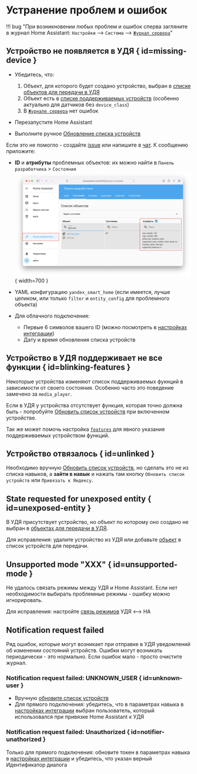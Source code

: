# Устранение проблем и ошибок

!!! bug "При возникновении любых проблем и ошибок сперва загляните в журнал Home Assistant: `Настройки` --> `Система` --> [`Журнал сервера`](https://my.home-assistant.io/redirect/logs/)"

## Устройство не появляется в УДЯ { id=missing-device }
* Убедитесь, что:
     1. Объект, для которого будет создано устройство, выбран в [cписке объектов для передачи в УДЯ](./config/filter.md)
     2. Объект есть в [списке поддерживаемых устройств](./supported-devices.md) (особенно актуально для датчиков без `device_class`)
     3. В [`Журнале сервера`](https://my.home-assistant.io/redirect/logs/) нет ошибок

* Перезапустите Home Assistant
* Выполните ручное [Обновление списка устройств](./quasar.md#discovery)

Если это не помогло - cоздайте [issue](https://github.com/dext0r/yandex_smart_home/issues) или напишите в [чат](https://t.me/yandex_smart_home). 
К сообщению приложите:

  * **ID** и **атрибуты** проблемных объектов: их можно найти в `Панель разработчика` > `Состояния`
    ![](./assets/images/entity-state.png){ width=700 }
  
  * YAML конфигурацию `yandex_smart_home` (если имеется, лучше целиком, или только `filter` и `entity_config` для проблемного объекта)
  * Для облачного подключения:
    * Первые 6 символов вашего ID (можно посмотреть в [настройках интеграции](./config/getting-started.md#gui))
    * Дату и время обновления списка устройств

## Устройство в УДЯ поддерживает не все функции { id=blinking-features }
Некоторые устройства изменяют список поддерживаемых фукнций в зависимости от своего состояния. Особенно часто это поведение замечено за `media_player`.

Если в УДЯ у устройства отсутствует функция, которая точно должна быть - попробуйте [Обновить список устройств](./quasar.md#discovery) при включенном устройстве.

Так же может помочь настройка [`features`](./config/entity.md#features) для явного указания поддерживаемых устройством функций.

## Устройство отвязалось { id=unlinked }
Необходимо вручную [Обновить список устройств](./quasar.md#discovery), но сделать это не из списка навыков, а **зайти в навык** и нажать там кнопку `Обновить список устройств` или `Привязать к Яндексу`.

## State requested for unexposed entity { id=unexposed-entity } 
В УДЯ присутствует устройство, но объект по которому оно создано не выбран в [объектах для передачи в УДЯ](./config/filter.md). 

Для исправления: удалите устройство из УДЯ или добавьте [объект](./faq.md#get-entity-id-quasar) в список устройств для передачи.

## Unsupported mode "XXX" { id=unsupported-mode }
Не удалось связать режимы между УДЯ и Home Assistant. Если нет необходимости выбирать проблемные режимы - ошибку можно игнорировать. 

Для исправления: настройте [связь режимов](./config/modes.md) УДЯ <--> HA

## Notification request failed
Ряд ошибок, которые могут возникает при отправке в УДЯ уведомлений об изменении состояний устройств. Ошибки могут возникать периодически - это нормально. Если ошибок мало - просто очистите журнал.

### Notification request failed: UNKNOWN_USER { id=unknown-user }
* Вручную [обновите список устройств](./quasar.md#discovery)
* Для прямого подключения: убедитесь, что в параметрах навыка в [настройках интеграции](./config/getting-started.md#gui) выбран пользователь, который использовался при привязке Home Assistant к УДЯ

### Notification request failed: Unauthorized { id=notifier-unathorized }
Только для прямого подключения: обновите токен в параметрах навыка в [настройках интеграции](./config/getting-started.md#gui) и убедитесь, что указан верный Идентификатор диалога
